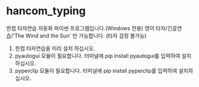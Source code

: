 # hancom_typing
한컴 타자연습 자동화 파이썬 프로그램입니다.(Windows 전용)
영어 타자/긴글연습/'The Wind and the Sun' 만 가능합니다.
(타자 검정 불가능)
1) 한컴 타자연습을 미리 설치 하십시오.
2) pyautogui 모듈이 필요합니다.
터미널에 pip install pyautogui를 입력하여 설치하십시오.
3) pyperclip 모듈이 필요합니다.
터미널에 pip install pyperclip를 입력하여 설치하십시오.

